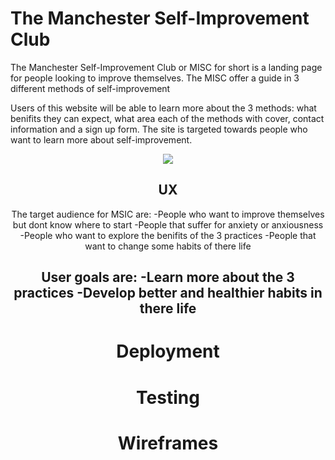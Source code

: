 <h1>The Manchester Self-Improvement Club</h1>
The Manchester Self-Improvement Club or MISC for short is a landing page for people looking to improve themselves.
The MISC offer a guide in 3 different methods of self-improvement

Users of this website will be able to learn more about the 3 methods: what benifits they can expect, what
area each of the methods with cover, contact information and a sign up form. The site is targeted towards
people who want to learn more about self-improvement.
<div align="center">
    <img src="![2024-01-27-19-40-55](https://github.com/Marble-Frog/Project-1/assets/153522635/7e33ec5c-5144-4b11-a6ff-bdb8d92a9fd4)">







<h2>UX</h2>
The target audience for MSIC are:
-People who want to improve themselves but dont know where to start
-People that suffer for anxiety or anxiousness
-People who want to explore the benifits of the 3 practices
-People that want to change some habits of there life

User goals are:
-Learn more about the 3 practices
-Develop better and healthier habits in there life
-
<h1>Deployment</h1>
<h1>Testing</h1>
<h1>Wireframes</h1>
